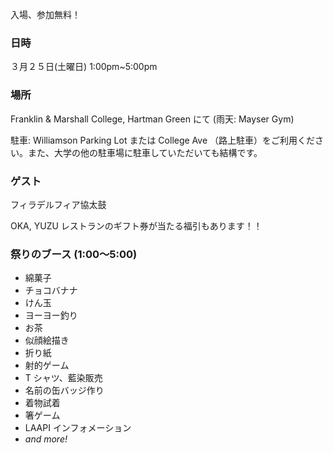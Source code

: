 入場、参加無料！

### 日時

３月２５日(土曜日) 1:00pm~5:00pm

### 場所

Franklin & Marshall College, Hartman Green にて
(雨天: Mayser Gym)

駐車: Williamson Parking Lot または College Ave （路上駐車）をご利用ください。また、大学の他の駐車場に駐車していただいても結構です。

### ゲスト

フィラデルフィア協太鼓

OKA, YUZU レストランのギフト券が当たる福引もあります！！

### 祭りのブース (1:00〜5:00)

- 綿菓子
- チョコバナナ
- けん玉
- ヨーヨー釣り
- お茶
- 似顔絵描き
- 折り紙
- 射的ゲーム
- T シャツ、藍染販売
- 名前の缶バッジ作り
- 着物試着
- 箸ゲーム
- LAAPI インフォメーション
- _and more!_
